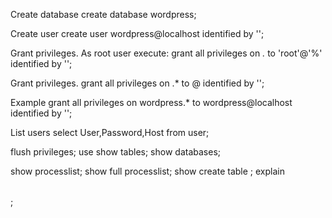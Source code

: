 Create database
	create database wordpress;

Create user
	create user wordpress@localhost identified by '<pass>';

Grant privileges. As root user execute:
	grant all privileges on *.* to 'root'@'%' identified by '<pass>';
	
Grant privileges.
	grant all privileges on <database>.* to <user>@<host> identified by '<pass>';

Example
	grant all privileges on wordpress.* to wordpress@localhost identified by '<pass>';

List users
	select User,Password,Host from user;

flush privileges;
use <database>
show tables;
show databases;

show processlist;
show full processlist;
show create table <table>;
explain <table>;

